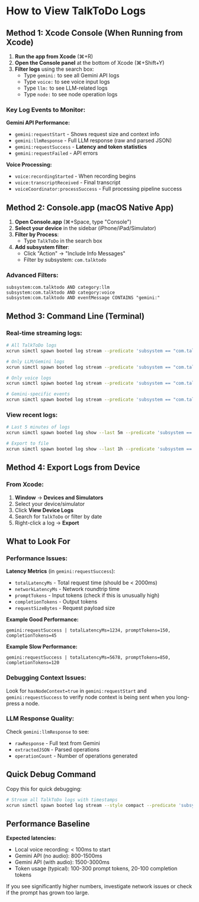 # How to View TalkToDo Logs

## Method 1: Xcode Console (When Running from Xcode)

1. **Run the app from Xcode** (⌘+R)
2. **Open the Console panel** at the bottom of Xcode (⌘+Shift+Y)
3. **Filter logs** using the search box:
   - Type `gemini:` to see all Gemini API logs
   - Type `voice:` to see voice input logs
   - Type `llm:` to see LLM-related logs
   - Type `node:` to see node operation logs

### Key Log Events to Monitor:

**Gemini API Performance:**
- `gemini:requestStart` - Shows request size and context info
- `gemini:llmResponse` - Full LLM response (raw and parsed JSON)
- `gemini:requestSuccess` - **Latency and token statistics**
- `gemini:requestFailed` - API errors

**Voice Processing:**
- `voice:recordingStarted` - When recording begins
- `voice:transcriptReceived` - Final transcript
- `voiceCoordinator:processSuccess` - Full processing pipeline success

## Method 2: Console.app (macOS Native App)

1. **Open Console.app** (⌘+Space, type "Console")
2. **Select your device** in the sidebar (iPhone/iPad/Simulator)
3. **Filter by Process**:
   - Type `TalkToDo` in the search box
4. **Add subsystem filter**:
   - Click "Action" → "Include Info Messages"
   - Filter by subsystem: `com.talktodo`

### Advanced Filters:
```
subsystem:com.talktodo AND category:llm
subsystem:com.talktodo AND category:voice
subsystem:com.talktodo AND eventMessage CONTAINS "gemini:"
```

## Method 3: Command Line (Terminal)

### Real-time streaming logs:
```bash
# All TalkToDo logs
xcrun simctl spawn booted log stream --predicate 'subsystem == "com.talktodo"'

# Only LLM/Gemini logs
xcrun simctl spawn booted log stream --predicate 'subsystem == "com.talktodo" AND category == "llm"'

# Only voice logs
xcrun simctl spawn booted log stream --predicate 'subsystem == "com.talktodo" AND category == "voice"'

# Gemini-specific events
xcrun simctl spawn booted log stream --predicate 'subsystem == "com.talktodo"' | grep "gemini:"
```

### View recent logs:
```bash
# Last 5 minutes of logs
xcrun simctl spawn booted log show --last 5m --predicate 'subsystem == "com.talktodo"'

# Export to file
xcrun simctl spawn booted log show --last 1h --predicate 'subsystem == "com.talktodo"' > talktodo_logs.txt
```

## Method 4: Export Logs from Device

### From Xcode:
1. **Window** → **Devices and Simulators**
2. Select your device/simulator
3. Click **View Device Logs**
4. Search for `TalkToDo` or filter by date
5. Right-click a log → **Export**

## What to Look For

### Performance Issues:

**Latency Metrics** (in `gemini:requestSuccess`):
- `totalLatencyMs` - Total request time (should be < 2000ms)
- `networkLatencyMs` - Network roundtrip time
- `promptTokens` - Input tokens (check if this is unusually high)
- `completionTokens` - Output tokens
- `requestSizeBytes` - Request payload size

**Example Good Performance:**
```
gemini:requestSuccess | totalLatencyMs=1234, promptTokens=150, completionTokens=45
```

**Example Slow Performance:**
```
gemini:requestSuccess | totalLatencyMs=5678, promptTokens=850, completionTokens=120
```

### Debugging Context Issues:

Look for `hasNodeContext=true` in `gemini:requestStart` and `gemini:requestSuccess` to verify node context is being sent when you long-press a node.

### LLM Response Quality:

Check `gemini:llmResponse` to see:
- `rawResponse` - Full text from Gemini
- `extractedJSON` - Parsed operations
- `operationCount` - Number of operations generated

## Quick Debug Command

Copy this for quick debugging:
```bash
# Stream all TalkToDo logs with timestamps
xcrun simctl spawn booted log stream --style compact --predicate 'subsystem == "com.talktodo"' | grep -E "gemini:|voice:|node:"
```

## Performance Baseline

**Expected latencies:**
- Local voice recording: < 100ms to start
- Gemini API (no audio): 800-1500ms
- Gemini API (with audio): 1500-3000ms
- Token usage (typical): 100-300 prompt tokens, 20-100 completion tokens

If you see significantly higher numbers, investigate network issues or check if the prompt has grown too large.

